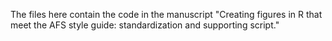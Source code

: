 The files here contain the code in the manuscript "Creating figures in R that meet the AFS style guide: standardization and supporting script."
